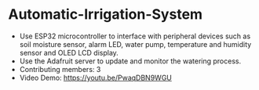 # Automatic-Irrigation-System
- Use ESP32 microcontroller to interface with peripheral devices such as soil moisture sensor, alarm LED, water pump, temperature and humidity sensor and OLED LCD display.
- Use the Adafruit server to update and monitor the watering process. 
- Contributing members: 3
- Video Demo: https://youtu.be/PwaqDBN9WGU
